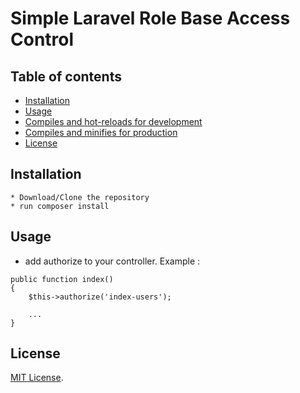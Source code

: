 # Simple Laravel Role Base Access Control

## Table of contents

-   [Installation](#installation)
-   [Usage](#usage)
-   [Compiles and hot-reloads for development](#compiles-and-hot-reloads-for-development)
-   [Compiles and minifies for production](#compiles-and-minifies-for-production)
-   [License](#License)

## Installation

```
* Download/Clone the repository
* run composer install
```

## Usage

-   add authorize to your controller. Example :

```
public function index()
{
    $this->authorize('index-users');

    ...
}
```

## License

[MIT License](LICENSE).
